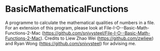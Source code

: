 BasicMathematicalFunctions
==========================

A programme to calculate the mathematical qualities of numbers in a file. For an extension of this program, please look at File-I-O--Basic-Math-Functions-2-Mac (https://github.com/snivysteel/File-I-O--Basic-Math-Functions-2-Mac). Credits to Liew Zhao Wei (https://github.com/zwliew) and Ryan Wong (https://github.com/snivysteel) for advising me.

